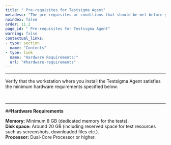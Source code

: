 ```yaml
---
title: " Pre-requisites for Testsigma Agent"
metadesc: "The pre-requisites or conditions that should be met before you can successfully install and execute Testsigma agent."
noindex: false
order: 11.2
page_id: " Pre-requisites for Testsigma Agent"
warning: false
contextual_links:
- type: section
  name: "Contents"
- type: link
  name: "Hardware Requirements:"
  url: "#hardware-requirements"
---
```


---

Verify that the workstation where you install the Testsigma Agent satisfies the minimum hardware requirements specified below.

<br>

---
##**Hardware Requirements** 

   **Memory:** Minimum 8 GB (dedicated memory for the tests).<br>
   **Disk space:** Around 20 GB (including reserved space for test resources such as screenshots, downloaded files etc.).<br>
   **Processor:** Dual-Core Processor or higher.
